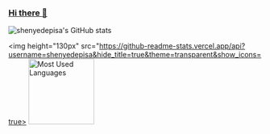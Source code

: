 ### [Hi there 👋](https://github.com/shenyedepisa#hi-there-)

![shenyedepisa's GitHub stats](https://github-readme-stats.vercel.app/api?username=shenyedepisa&show_icons=true&theme=transparent)

<img height="130px" src="https://github-readme-stats.vercel.app/api?username=shenyedepisa&hide_title=true&theme=transparent&show_icons=true>
<img height="130px" src="https://github-readme-stats.vercel.app/api/top-langs?username=shenyedepisa&hide_title=true&layout=compact&theme=graywhite" alt="Most Used Languages">
